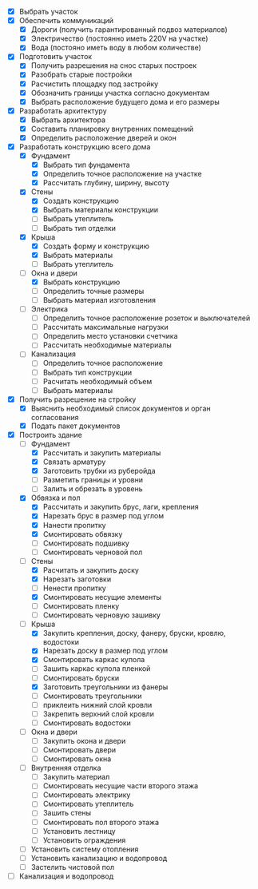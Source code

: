 ﻿- [x] Выбрать участок  
- [x] Обеспечить коммуникаций  
	- [x] Дороги (получить гарантированный подвоз материалов)  
	- [x] Электричество  (постоянно иметь 220V на участке)
	- [x] Вода  (постояно иметь воду в любом количестве)
- [x] Подготовить участок  
	- [x] Получить разрешения на снос старых построек  
	- [x] Разобрать старые постройки  
	- [x] Расчистить площадку под застройку  
	- [x] Обозначить границы участка согласно документам  
	- [x] Выбрать расположение будущего дома и его размеры  
- [x] Разработать архитектуру  
	- [x] Выбрать архитектора  
	- [x] Составить планировку внутренних помещений  
	- [x] Определить расположение дверей и окон  
- [x] Разработать конструкцию всего дома  
	- [x] Фундамент  
		- [x] Выбрать тип фундамента 
		- [x] Определить точное расположение на участке 
		- [x] Рассчитать глубину, ширину, высоту  
	- [x] Стены  
		- [x] Создать конструкцию  
		- [x] Выбрать материалы конструкции  
		- [ ] Выбрать утеплитель  
		- [ ] Выбрать тип отделки  
	- [x] Крыша  
		- [x] Создать форму и конструкцию  
		- [x] Выбрать материалы  
		- [ ] Выбрать утеплитель  
	- [ ] Окна и двери  
		- [x] Выбрать конструкцию  
		- [ ] Определить точные размеры  
		- [ ] Выбрать материал изготовления  
	- [ ] Электрика  
		- [ ] Определить точное расположение розеток и выключателей  
		- [ ] Рассчитать максимальные нагрузки  
		- [ ] Определить место установки счетчика  
		- [ ] Рассчитать необходимые материалы  
	- [ ] Канализация  
		- [ ] Определить точное расположение  
		- [ ] Выбрать тип конструкции  
		- [ ] Расчитать необходимый объем  
		- [ ] Выбрать материалы  
- [x] Получить разрешение на стройку  
	- [x] Выяснить необходимый список документов и орган согласования  
	- [x] Подать пакет документов  
- [x] Построить здание  
	- [ ] Фундамент  
		- [x] Рассчитать и закупить материалы  
		- [x] Связать арматуру
  		- [x] Заготовить трубки из руберойда
		- [ ] Разметить границы и уровни  
		- [ ] Залить и обрезать в уровень   
	- [x] Обвязка и пол  
		- [x] Рассчитать  и закупить брус, лаги, крепления  
		- [x] Нарезать брус в размер под углом  
		- [x] Нанести пропитку  
		- [x] Смонтировать обвязку  
		- [ ] Смонтировать подшивку   
		- [ ] Смонтировать черновой пол   
	- [ ] Стены  
		- [x] Расчитать и закупить доску  
		- [x] Нарезать заготовки  
		- [ ] Ненести пропитку  
		- [x] Смонтировать несущие элементы
		- [ ] Смонтировать пленку
  		- [ ] Смонтировать черновую зашивку
	- [ ] Крыша  
		- [x] Закупить крепления, доску, фанеру, бруски, кровлю, водостоки 
		- [x] Нарезать доску в размер под углом  
		- [x] Смонтировать каркас купола  
		- [ ] Зашить каркас купола пленкой  
		- [ ] Смонтировать бруски
  		- [x] Заготовить треугольники из фанеры
		- [ ] Смонтировать треугольники  
		- [ ] приклеить нижний слой кровли  
		- [ ] Закрепить верхний слой кровли  
		- [ ] Смонтировать водостоки  
	- [ ] Окна и двери  
		- [ ] Закупить окона и двери  
		- [ ] Смонтировать двери  
		- [ ] Смонтировать окна  
	- [ ] Внутренняя отделка  
		- [ ] Закупить материал  
		- [ ] Смонтировать несущие части второго этажа  
		- [ ] Смонтировать электрику  
		- [ ] Смонтировать утеплитель  
		- [ ] Зашить стены  
		- [ ] Смонтировать пол второго этажа  
		- [ ] Установить лестницу  
		- [ ] Установить ограждения  
	- [ ] Установить систему отопления  
	- [ ] Установить канализацию и водопровод  
	- [ ] Застелить чистовой пол  
- [ ] Канализация и водопровод  
